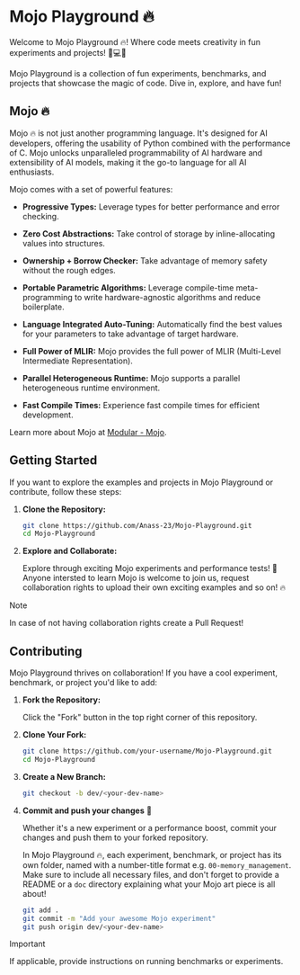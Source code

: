 # Mojo Playground 🔥

Welcome to Mojo Playground 🔥! Where code meets creativity in fun experiments and projects! 🚀💻✨

Mojo Playground is a collection of fun experiments, benchmarks, and projects that showcase the magic of code. Dive in, explore, and have fun!

## Mojo 🔥

Mojo 🔥 is not just another programming language. It's designed for AI developers, offering the usability of Python combined with the performance of C. Mojo unlocks unparalleled programmability of AI hardware and extensibility of AI models, making it the go-to language for all AI enthusiasts.

Mojo comes with a set of powerful features:

- **Progressive Types:**
  Leverage types for better performance and error checking.

- **Zero Cost Abstractions:**
  Take control of storage by inline-allocating values into structures.

- **Ownership + Borrow Checker:**
  Take advantage of memory safety without the rough edges.

- **Portable Parametric Algorithms:**
  Leverage compile-time meta-programming to write hardware-agnostic algorithms and reduce boilerplate.

- **Language Integrated Auto-Tuning:**
  Automatically find the best values for your parameters to take advantage of target hardware.

- **Full Power of MLIR:**
  Mojo provides the full power of MLIR (Multi-Level Intermediate Representation).

- **Parallel Heterogeneous Runtime:**
  Mojo supports a parallel heterogeneous runtime environment.

- **Fast Compile Times:**
  Experience fast compile times for efficient development.

Learn more about Mojo at [Modular - Mojo](https://www.modular.com/mojo).

## Getting Started

If you want to explore the examples and projects in Mojo Playground or contribute, follow these steps:

1. **Clone the Repository:**
   ```bash
   git clone https://github.com/Anass-23/Mojo-Playground.git
   cd Mojo-Playground
   ``````

2. **Explore and Collaborate:**

    Explore through exciting Mojo experiments and performance tests! 🚀 Anyone intersted to learn Mojo is welcome to join us, request collaboration rights to upload their own exciting examples and so on! 🔥

> [!NOTE]  
> In case of not having collaboration rights create a Pull Request! 

## Contributing

Mojo Playground thrives on collaboration! If you have a cool experiment, benchmark, or project you'd like to add:

1. **Fork the Repository:**

    Click the "Fork" button in the top right corner of this repository.

2. **Clone Your Fork:**

    ```bash
    git clone https://github.com/your-username/Mojo-Playground.git
    cd Mojo-Playground
    ```

3. **Create a New Branch:**

    ```bash
    git checkout -b dev/<your-dev-name>
    ``````

4. **Commit and push your changes** 🚀 

    Whether it's a new experiment or a performance boost, commit your changes and push them to your forked repository.

    In Mojo Playground 🔥, each experiment, benchmark, or project has its own folder, named with a number-title format e.g. `00-memory_management`. Make sure to include all necessary files, and don't forget to provide a README or a `doc` directory explaining what your Mojo art piece is all about!

    ```bash
    git add .
    git commit -m "Add your awesome Mojo experiment"
    git push origin dev/<your-dev-name>
    ```

> [!IMPORTANT]  
> If applicable, provide instructions on running benchmarks or experiments.